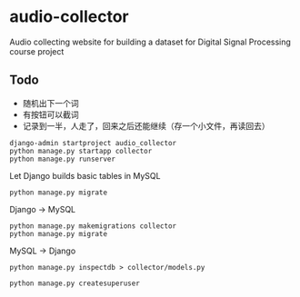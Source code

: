 # audio-collector

Audio collecting website for building a dataset for Digital Signal Processing course project

## Todo

* 随机出下一个词
* 有按钮可以截词
* 记录到一半，人走了，回来之后还能继续（存一个小文件，再读回去）

```commandline
django-admin startproject audio_collector
python manage.py startapp collector
python manage.py runserver
```

Let Django builds basic tables in MySQL
```commandline
python manage.py migrate
```

Django -> MySQL
```commandline
python manage.py makemigrations collector
python manage.py migrate
```

MySQL -> Django
```commandline
python manage.py inspectdb > collector/models.py
```

```commandline
python manage.py createsuperuser
```
